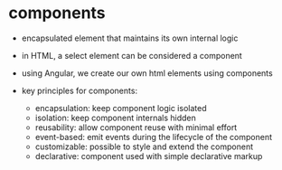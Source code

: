 # components

- encapsulated element that maintains its own internal logic

- in HTML, a select element can be considered a component

- using Angular, we create our own html elements using components

- key principles for components:
  * encapsulation: keep component logic isolated
  * isolation: keep component internals hidden
  * reusability: allow component reuse with minimal effort
  * event-based: emit events during the lifecycle of the component
  * customizable: possible to style and extend the component
  * declarative: component used with simple declarative markup
